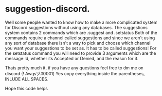 # suggestion-discord.

Well some people wanted to know how to make a more complicated system for Discord suggestions without using any databases. 
The suggestions system contains 2 commands which are .suggest and .setstatus
Both of the commands require a channel called suggestions and since we aren't using any sort of database there isn't a way to pick and choose which channel you want your suggestions to be set as. It has to be called suggestions!
For the setstatus command you will need to provide 3 arguments which are the message Id, whether its Accepted or Denied, and the reason for it. 

Thats pretty much it, if you have any questions feel free to dm me on discord (!                          Awqsヅ#0001) Yes copy everything inside the parentheses, INLUDE ALL SPACES.

Hope this code helps
